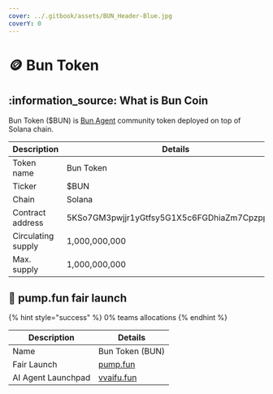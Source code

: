 ```yaml
---
cover: ../.gitbook/assets/BUN_Header-Blue.jpg
coverY: 0
---
```


# 🪙 Bun Token

## :information\_source: What is Bun Coin

Bun Token ($BUN) is [Bun Agent](https://vvaifu.fun/character/6772d024ec7e994f9e2e374a) community token deployed on top of Solana chain.

| Description        | Details                                      |
| ------------------ | -------------------------------------------- |
| Token name         | Bun Token                                    |
| Ticker             | $BUN                                         |
| Chain              | Solana                                       |
| Contract address   | 5KSo7GM3pwjjr1yGtfsy5G1X5c6FGDhiaZm7Cpzppump |
| Circulating supply | 1,000,000,000                                |
| Max. supply        | 1,000,000,000                                |

## 💊 pump.fun fair launch

{% hint style="success" %}
0% teams allocations
{% endhint %}

| Description        | Details                                                                        |
| ------------------ | ------------------------------------------------------------------------------ |
| Name               | Bun Token (BUN)                                                                |
| Fair Launch        | [pump.fun](https://pump.fun/coin/5KSo7GM3pwjjr1yGtfsy5G1X5c6FGDhiaZm7Cpzppump) |
| AI Agent Launchpad | [vvaifu.fun](https://vvaifu.fun/character/6772d024ec7e994f9e2e374a)            |
